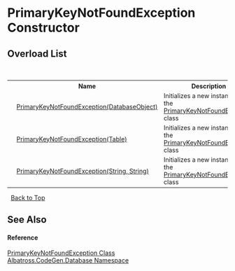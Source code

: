 # PrimaryKeyNotFoundException Constructor 
 


## Overload List
&nbsp;<table><tr><th></th><th>Name</th><th>Description</th></tr><tr><td>![Public method](media/pubmethod.gif "Public method")</td><td><a href="7FF78716.md">PrimaryKeyNotFoundException(DatabaseObject)</a></td><td>
Initializes a new instance of the <a href="C73F6BFA.md">PrimaryKeyNotFoundException</a> class</td></tr><tr><td>![Public method](media/pubmethod.gif "Public method")</td><td><a href="3396D35A.md">PrimaryKeyNotFoundException(Table)</a></td><td>
Initializes a new instance of the <a href="C73F6BFA.md">PrimaryKeyNotFoundException</a> class</td></tr><tr><td>![Public method](media/pubmethod.gif "Public method")</td><td><a href="9167D35A.md">PrimaryKeyNotFoundException(String, String)</a></td><td>
Initializes a new instance of the <a href="C73F6BFA.md">PrimaryKeyNotFoundException</a> class</td></tr></table>&nbsp;
<a href="#primarykeynotfoundexception-constructor">Back to Top</a>

## See Also


#### Reference
<a href="C73F6BFA.md">PrimaryKeyNotFoundException Class</a><br /><a href="E11F5D98.md">Albatross.CodeGen.Database Namespace</a><br />